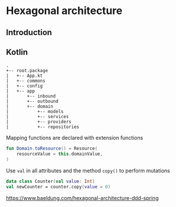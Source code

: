 # Hexagonal architecture

## Introduction

## Kotlin

```
.
+-- root.package
|   +-- App.kt
|   +-- commons
|   +-- config
|   +-- app
|       +-- inbound
|       +-- outbound
|       +-- domain
|           +-- models
|           +-- services
|           +-- providers
|           +-- repositories
```

Mapping functions are declared with extension functions

```kotlin
fun Domain.toResource() = Resource(
	resourceValue = this.domainValue,
)
```

Use `val` in all attributes and the method `copy()` to perform mutations

```kotlin
data class Counter(val value: Int)
val newCounter = counter.copy(value = 0)
```





https://www.baeldung.com/hexagonal-architecture-ddd-spring

